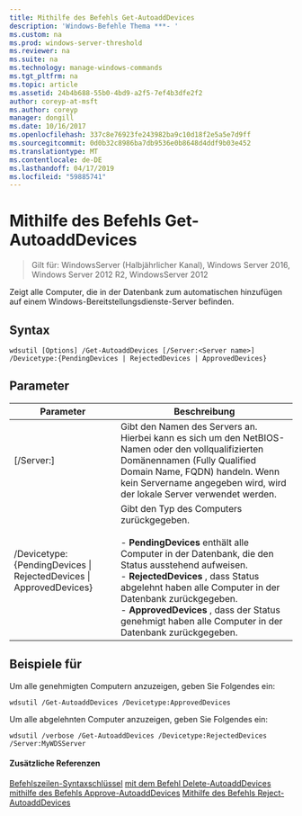 ```yaml
---
title: Mithilfe des Befehls Get-AutoaddDevices
description: 'Windows-Befehle Thema ***- '
ms.custom: na
ms.prod: windows-server-threshold
ms.reviewer: na
ms.suite: na
ms.technology: manage-windows-commands
ms.tgt_pltfrm: na
ms.topic: article
ms.assetid: 24b4b688-55b0-4bd9-a2f5-7ef4b3dfe2f2
author: coreyp-at-msft
ms.author: coreyp
manager: dongill
ms.date: 10/16/2017
ms.openlocfilehash: 337c8e76923fe243982ba9c10d18f2e5a5e7d9ff
ms.sourcegitcommit: 0d0b32c8986ba7db9536e0b8648d4ddf9b03e452
ms.translationtype: MT
ms.contentlocale: de-DE
ms.lasthandoff: 04/17/2019
ms.locfileid: "59885741"
---
```

# <a name="using-the-get-autoadddevices-command"></a>Mithilfe des Befehls Get-AutoaddDevices

>Gilt für: WindowsServer (Halbjährlicher Kanal), Windows Server 2016, Windows Server 2012 R2, WindowsServer 2012

Zeigt alle Computer, die in der Datenbank zum automatischen hinzufügen auf einem Windows-Bereitstellungsdienste-Server befinden.
## <a name="syntax"></a>Syntax
```
wdsutil [Options] /Get-AutoaddDevices [/Server:<Server name>] /Devicetype:{PendingDevices | RejectedDevices | ApprovedDevices}
```
## <a name="parameters"></a>Parameter
|Parameter|Beschreibung|
|-------|--------|
|[/Server:<Server name>]|Gibt den Namen des Servers an. Hierbei kann es sich um den NetBIOS-Namen oder den vollqualifizierten Domänennamen (Fully Qualified Domain Name, FQDN) handeln. Wenn kein Servername angegeben wird, wird der lokale Server verwendet werden.|
|/Devicetype:{PendingDevices &#124; RejectedDevices &#124; ApprovedDevices}|Gibt den Typ des Computers zurückgegeben.<br /><br />-   **PendingDevices** enthält alle Computer in der Datenbank, die den Status ausstehend aufweisen.<br />-   **RejectedDevices** , dass Status abgelehnt haben alle Computer in der Datenbank zurückgegeben.<br />-   **ApprovedDevices** , dass der Status genehmigt haben alle Computer in der Datenbank zurückgegeben.|
## <a name="BKMK_examples"></a>Beispiele für
Um alle genehmigten Computern anzuzeigen, geben Sie Folgendes ein:
```
wdsutil /Get-AutoaddDevices /Devicetype:ApprovedDevices
```
Um alle abgelehnten Computer anzuzeigen, geben Sie Folgendes ein:
```
wdsutil /verbose /Get-AutoaddDevices /Devicetype:RejectedDevices /Server:MyWDSServer
```
#### <a name="additional-references"></a>Zusätzliche Referenzen
[Befehlszeilen-Syntaxschlüssel](command-line-syntax-key.md)
[mit dem Befehl Delete-AutoaddDevices](using-the-delete-autoadddevices-command.md)
[mithilfe des Befehls Approve-AutoaddDevices](using-the-approve-autoadddevices-command.md) 
 [ Mithilfe des Befehls Reject-AutoaddDevices](using-the-reject-autoadddevices-command.md)
